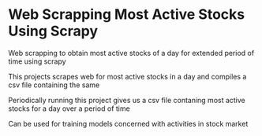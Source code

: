 # Web Scrapping Most Active Stocks Using Scrapy

Web scrapping to obtain most active stocks of a day for extended period of time using scrapy

This projects scrapes web for most active stocks in a day and compiles a csv file containing the same

Periodically running this project gives us a csv file contaning most active stocks for a day over a period of time

Can be used for training models concerned with activities in stock market
